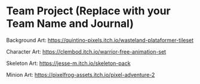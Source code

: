 # Team Project (Replace with your Team Name and Journal)

Background Art:
https://quintino-pixels.itch.io/wasteland-plataformer-tileset

Character Art:
https://clembod.itch.io/warrior-free-animation-set

Skeleton Art:
https://jesse-m.itch.io/skeleton-pack

Minion Art:
https://pixelfrog-assets.itch.io/pixel-adventure-2
